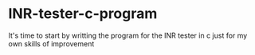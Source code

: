 # INR-tester-c-program
It's time to start by writting the program for the INR tester in c just for my own skills of improvement
